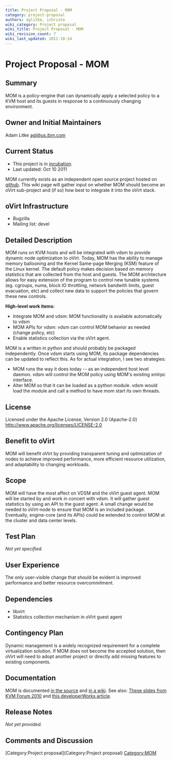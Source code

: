 ```yaml
---
title: Project Proposal - MOM
category: project-proposal
authors: aglitke, ichristo
wiki_category: Project proposal
wiki_title: Project Proposal - MOM
wiki_revision_count: 7
wiki_last_updated: 2011-10-24
---
```


# Project Proposal - MOM

## Summary

MOM is a policy-engine that can dynamically apply a selected policy to a KVM host and its guests in response to a continuously changing environment.

## Owner and Initial Maintainers

Adam Litke <agl@us.ibm.com>

## Current Status

*   This project is in [incubation](http://www.ovirt.org/governance/adding-a-subproject/).
*   Last updated: Oct 10 2011

MOM currently exists as an independent open source project hosted on [github](http://github.com/aglitke/mom). This wiki page will gather input on whether MOM should become an oVirt sub-project and (if so) how best to integrate it into the oVirt stack.

## oVirt Infrastructure

*   Bugzilla
*   Mailing list: devel

## Detailed Description

MOM runs on KVM hosts and will be integrated with vdsm to provide dynamic node optimization to oVirt. Today, MOM has the ability to manage memory ballooning and the Kernel Same-page Merging (KSM) feature of the Linux kernel. The default policy makes decision based on memory statistics that are collected from the host and guests. The MOM architecture allows for easy extension of the program to control new tunable systems (eg. cgroups, numa, block IO throttling, network bandwith limits, guest evacuation, etc) and collect new data to support the policies that govern these new controls.

**High-level work items:**

*   Integrate MOM and vdsm: MOM functionality is available automatically to vdsm
*   MOM APIs for vdsm: vdsm can control MOM behavior as needed (change policy, etc)
*   Enable statistics collection via the oVirt agent.

MOM is a written in python and should probably be packaged independently. Once vdsm starts using MOM, its package dependencies can be updated to reflect this. As for actual integration, I see two strategies:

*   MOM runs the way it does today -- as an independent host level daemon. vdsm will control the MOM policy using MOM's existing xmlrpc interface.
*   Alter MOM so that it can be loaded as a python module. vdsm would load the module and call a method to have mom start its own threads.

## License

Licensed under the Apache License, Version 2.0 (Apache-2.0) <http://www.apache.org/licenses/LICENSE-2.0>

## Benefit to oVirt

MOM will benefit oVirt by providing transparent tuning and optimization of nodes to achieve improved performance, more efficient resource utilization, and adaptability to changing workloads.

## Scope

MOM will have the most affect on VDSM and the oVirt guest agent. MOM will be started by and work in concert with vdsm. It will gather guest statistics by using an API to the guest agent. A small change would be needed to oVirt-node to ensure that MOM is an included package. Eventually, engine-core (and its APIs) could be extended to control MOM at the cluster and data center levels.

## Test Plan

*Not yet specified.*

## User Experience

The only user-visible change that should be evident is improved performance and better resource overcommitment.

## Dependencies

*   libvirt
*   Statistics collection mechanism in oVirt guest agent

## Contingency Plan

Dynamic management is a widely recognized requirement for a complete virtualization solution. If MOM does not become the accepted solution, then oVirt will need to adopt another project or directly add missing features to existing components.

## Documentation

MOM is documented [in the source](http://github.com/aglitke/mom/) and [in a wiki](http://github.com/aglitke/mom/wiki). See also: [These slides from KVM Forum 2010](http://www.linux-kvm.org/wiki/images/e/e8/2010-forum-litke-kvmforum2010.pdf) and [this developerWorks article](http://www.ibm.com/developerworks/linux/library/l-overcommit-kvm-resources/index.html).

## Release Notes

*Not yet provided.*

## Comments and Discussion

[Category:Project proposal](Category:Project proposal) <Category:MOM>
